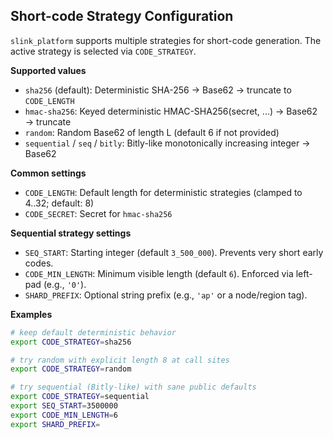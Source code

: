 ## Short-code Strategy Configuration

`slink_platform` supports multiple strategies for short-code generation. The active strategy is selected via `CODE_STRATEGY`.

**Supported values**
- `sha256` (default): Deterministic SHA-256 → Base62 → truncate to `CODE_LENGTH`
- `hmac-sha256`: Keyed deterministic HMAC-SHA256(secret, ...) → Base62 → truncate
- `random`: Random Base62 of length L (default 6 if not provided)
- `sequential` / `seq` / `bitly`: Bitly-like monotonically increasing integer → Base62

**Common settings**
- `CODE_LENGTH`: Default length for deterministic strategies (clamped to 4..32; default: 8)
- `CODE_SECRET`: Secret for `hmac-sha256`

**Sequential strategy settings**
- `SEQ_START`: Starting integer (default `3_500_000`). Prevents very short early codes.
- `CODE_MIN_LENGTH`: Minimum visible length (default `6`). Enforced via left-pad (e.g., `'0'`).
- `SHARD_PREFIX`: Optional string prefix (e.g., `'ap'` or a node/region tag).

**Examples**
```bash
# keep default deterministic behavior
export CODE_STRATEGY=sha256

# try random with explicit length 8 at call sites
export CODE_STRATEGY=random

# try sequential (Bitly-like) with sane public defaults
export CODE_STRATEGY=sequential
export SEQ_START=3500000
export CODE_MIN_LENGTH=6
export SHARD_PREFIX=

